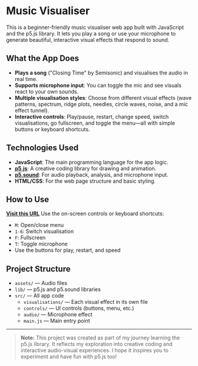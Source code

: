 # Music Visualiser

This is a beginner-friendly music visualiser web app built with JavaScript and the p5.js library. It lets you play a song or use your microphone to generate beautiful, interactive visual effects that respond to sound.

## What the App Does
- **Plays a song** ("Closing Time" by Semisonic) and visualises the audio in real time.
- **Supports microphone input**: You can toggle the mic and see visuals react to your own sounds.
- **Multiple visualisation styles**: Choose from different visual effects (wave patterns, spectrum, ridge plots, needles, circle waves, noise, and a mic effect tunnel).
- **Interactive controls**: Play/pause, restart, change speed, switch visualisations, go fullscreen, and toggle the menu—all with simple buttons or keyboard shortcuts.

## Technologies Used
- **JavaScript**: The main programming language for the app logic.
- **[p5.js](https://p5js.org/)**: A creative coding library for drawing and animation.
- **[p5.sound](https://p5js.org/reference/#/libraries/p5.sound)**: For audio playback, analysis, and microphone input.
- **HTML/CSS**: For the web page structure and basic styling.

## How to Use
**[Visit this URL](https://my-music-visualiser.vercel.app/)**
Use the on-screen controls or keyboard shortcuts:
   - `M`: Open/close menu
   - `1-6`: Switch visualisation
   - `F`: Fullscreen
   - `T`: Toggle microphone
   - Use the buttons for play, restart, and speed

## Project Structure
- `assets/` — Audio files
- `lib/` — p5.js and p5.sound libraries
- `src/` — All app code
  - `visualisations/` — Each visual effect in its own file
  - `controls/` — UI controls (buttons, menu, etc.)
  - `audio/` — Microphone effect
  - `main.js` — Main entry point

-----
> **Note:** This project was created as part of my journey learning the p5.js library. It reflects my exploration into creative coding and interactive audio-visual experiences. I hope it inspires you to experiment and have fun with p5.js too!
